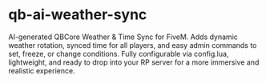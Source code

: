# qb-ai-weather-sync
AI-generated QBCore Weather &amp; Time Sync for FiveM. Adds dynamic weather rotation, synced time for all players, and easy admin commands to set, freeze, or change conditions. Fully configurable via config.lua, lightweight, and ready to drop into your RP server for a more immersive and realistic experience.
